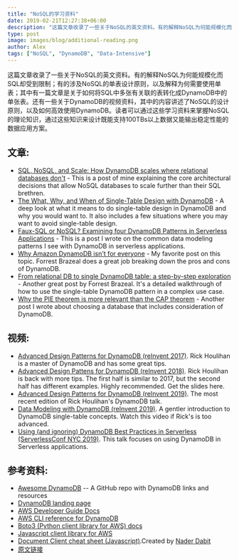 ```yaml
---
title: "NoSQL的学习资料"
date: 2019-02-21T12:27:38+06:00
description: "这篇文章收录了一些关于NoSQL的英文资料。有的解释NoSQL为何能规模化而SQL却受到限制；有的涉及NoSQL的单表设计原则，以及解释为何需要使用单表；其中有一篇文章是关于如何将SQL中多张有关联的表转化成DynamoDB中的单张表。还有一些关于DynamoDB的视频资料，其中的内容讲述了NoSQL的设计原则，以及如何高效使用DynamoDB。读者可以通过这些学习资料来掌握NoSQL的理论知识，通过这些知识来设计既能支持100TBs以上数据又能输出稳定性能的数据应用方案。"
type: post
image: images/blog/additional-reading.png
author: Alex
tags: ["NoSQL", "DynamoDB", "Data-Intensive"]
---
```


这篇文章收录了一些关于NoSQL的英文资料。有的解释NoSQL为何能规模化而SQL却受到限制；有的涉及NoSQL的单表设计原则，以及解释为何需要使用单表；其中有一篇文章是关于如何将SQL中多张有关联的表转化成DynamoDB中的单张表。还有一些关于DynamoDB的视频资料，其中的内容讲述了NoSQL的设计原则，以及如何高效使用DynamoDB。读者可以通过这些学习资料来掌握NoSQL的理论知识，通过这些知识来设计既能支持100TBs以上数据又能输出稳定性能的数据应用方案。

## 文章:

* [SQL, NoSQL, and Scale: How DynamoDB scales where relational databases don't](https://www.alexdebrie.com/posts/dynamodb-no-bad-queries/) - This is a post of mine explaining the core architectural decisions that allow NoSQL databases to scale further than their SQL brethren.
* [The What, Why, and When of Single-Table Design with DynamoDB](https://www.alexdebrie.com/posts/dynamodb-single-table/) - A deep look at what it means to do single-table design in DynamoDB and why you would want to. It also includes a few situations where you may want to avoid single-table design.
* [Faux-SQL or NoSQL? Examining four DynamoDB Patterns in Serverless Applications](https://www.alexdebrie.com/posts/dynamodb-patterns-serverless/) - This is a post I wrote on the common data modeling patterns I see with DynamoDB in serverless applications.
* [Why Amazon DynamoDB isn't for everyone]() - My favorite post on this topic. Forrest Brazeal does a great job breaking down the pros and cons of DynamoDB.
* [From relational DB to single DynamoDB table: a step-by-step exploration](https://www.trek10.com/blog/dynamodb-single-table-relational-modeling/) - Another great post by Forrest Brazeal. It's a detailed walkthrough of how to use the single-table DynamoDB pattern in a complex use case.
* [Why the PIE theorem is more relevant than the CAP theorem](https://www.alexdebrie.com/posts/choosing-a-database-with-pie/) - Another post I wrote about choosing a database that includes consideration of DynamoDB.

## 视频:

* [Advanced Design Patterns for DynamoDB (reInvent 2017)](https://www.youtube.com/watch?v=jzeKPKpucS0). Rick Houlihan is a master of DynamoDB and has some great tips.
* [Advanced Design Pattens for DynamoDB (reInvent 2018)](https://www.youtube.com/watch?v=HaEPXoXVf2k). Rick Houlihan is back with more tips. The first half is similar to 2017, but the second half has different examples. Highly recommended. Get the slides here.
* [Advanced Design Patterns for DynamoDB (reInvent 2019)](https://t.co/fRtp2X3Vgg?amp=1). The most recent edition of Rick Houlihan's DynamoDB talk.
* [Data Modeling with DynamoDB (reInvent 2019)](https://www.youtube.com/watch?v=DIQVJqiSUkE). A gentler introduction to DynamoDB single-table concepts. Watch this video if Rick's is too advanced.
* [Using (and ignoring) DynamoDB Best Practices in Serverless (ServerlessConf NYC 2019)](https://acloud.guru/series/serverlessconf-nyc-2019/view/dynamodb-best-practices). This talk focuses on using DynamoDB in Serverless applications.

## 参考资料:

* [Awesome DynamoDB](https://github.com/alexdebrie/awesome-dynamodb) -- A GitHub repo with DynamoDB links and resources
* [DynamoDB landing page](https://aws.amazon.com/dynamodb/)
* [AWS Developer Guide Docs](https://docs.aws.amazon.com/amazondynamodb/latest/developerguide/Introduction.html)
* [AWS CLI reference for DynamoDB](https://docs.aws.amazon.com/cli/latest/reference/dynamodb/index.html)
* [Boto3 (Python client library for AWS) docs](http://boto3.readthedocs.io/en/latest/reference/services/dynamodb.html)
* [Javascript client library for AWS](https://docs.aws.amazon.com/AWSJavaScriptSDK/latest/AWS/DynamoDB.html)
* [Document Client cheat sheet (Javascript)](https://github.com/dabit3/dynamodb-documentclient-cheat-sheet).Created by [Nader Dabit](https://twitter.com/dabit3)
* [原文链接](https://www.dynamodbguide.com/additional-reading)